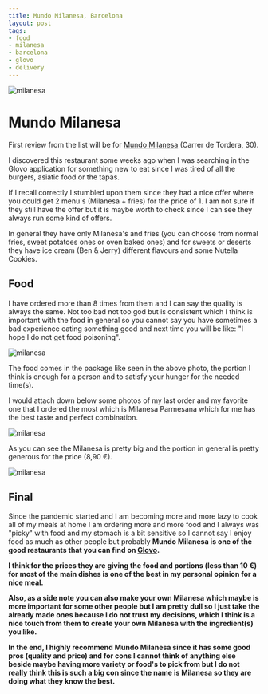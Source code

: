 ```yaml
---
title: Mundo Milanesa, Barcelona
layout: post
tags:
- food
- milanesa
- barcelona
- glovo
- delivery
---
```


<img src="https://i.imgur.com/Lg0FQQY.png" alt="milanesa">

# Mundo Milanesa

First review from the list will be for [Mundo Milanesa](https://www.milanesabarcelona.com/) (Carrer de Tordera, 30).

I discovered this restaurant some weeks ago when I was searching in the Glovo application for something new to eat since I was tired of all the burgers, asiatic food or the tapas.

If I recall correctly I stumbled upon them since they had a nice offer where you could get 2 menu's (Milanesa + fries) for the price of 1. I am not sure if they still have the offer but it is maybe worth to check since I can see they always run some kind of offers.

In general they have only Milanesa's and fries (you can choose from normal fries, sweet potatoes ones or oven baked ones) and for sweets or deserts they have ice cream (Ben & Jerry) different flavours and some Nutella Cookies.

## Food

I have ordered more than 8 times from them and I can say the quality is always the same. Not too bad not too god but is consistent which I think is important with the food in general so you cannot say you have sometimes a bad experience eating something good and next time you will be like: "I hope I do not get food poisoning".

<img src="https://i.imgur.com/SqzJEpY.png" alt="milanesa">

The food comes in the package like seen in the above photo, the portion I think is enough for a person and to satisfy your hunger for the needed time(s).

I would attach down below some photos of my last order and my favorite one that I ordered the most which is Milanesa Parmesana which for me has the best taste and perfect combination.

<img src="https://i.imgur.com/nnYqBhE.png" alt="milanesa">

As you can see the Milanesa is pretty big and the portion in general is pretty generous for the price (8,90 €).

<img src="https://i.imgur.com/Lg0FQQY.png" alt="milanesa">

## Final
Since the pandemic started and I am becoming more and more lazy to cook all of my meals at home I am ordering more and more food and I always was "picky" with food and my stomach is a bit sensitive so I cannot say I enjoy food as much as other people but probably <b>Mundo Milanesa<b> is one of the good restaurants that you can find on [Glovo](https://glovoapp.com/en/bcn/store/mundo-milanesa-bcn/).
	
I think for the prices they are giving the food and portions (less than 10 €) for most of the main dishes is one of the best in my personal opinion for a nice meal.
	
Also, as a side note you can also make your own Milanesa which maybe is more important for some other people but I am pretty dull so I just take the already made ones because I do not trust my decisions, which I think is a nice touch from them to create your own Milanesa with the ingredient(s) you like.
	
In the end, I highly recommend <b>Mundo Milanesa</b> since it has some good pros (quality and price) and for cons I cannot think of anything else beside maybe having more variety or food's to pick from but I do not really think this is such a big con since the name is Milanesa so they are doing what they know the best.
